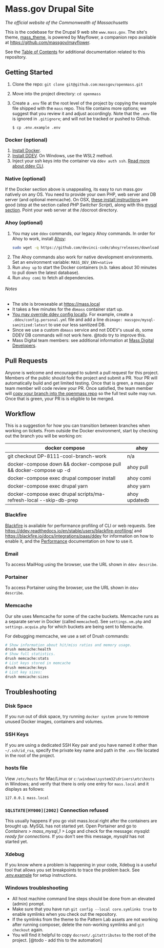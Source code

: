 # Mass.gov Drupal Site

_The official website of the Commonwealth of Massachusetts_

This is the codebase for the Drupal 9 web site `www.mass.gov`. The site's theme, [mass_theme](https://github.com/massgov/openmass/blob/develop/docroot/themes/custom/mass_theme/README.md), is powered by Mayflower, a companion repo available at https://github.com/massgov/mayflower.

See the [Table of Contents](/docs/README.md) for additional documentation related to this repository.

## Getting Started

1. Clone the repo: `git clone git@github.com:massgov/openmass.git`

1. Move into the project directory: `cd openmass`

1. Create a `.env` file at the root level of the project by copying the example file shipped with the `mass` repo. This file contains more options; we suggest that you review it and adjust accordingly. Note that the `.env` file is ignored in `.gitignore`; and will not be tracked or pushed to Github.
    ```
    $ cp .env.example .env
    ```

### Docker (optional)

1. [Install Docker](https://docs.docker.com/get-docker/).
1. [Install DDEV](https://ddev.readthedocs.io/en/stable/). On Windows, use the WSL2 method.
1. Inject your ssh keys into the container via `ddev auth ssh`. [Read more about ddev CLI](https://ddev.readthedocs.io/en/stable/users/cli-usage/).

### Native (optional)
If the Docker section above is unappealing, its easy to run mass.gov natively on any OS. You need to provide your own PHP, web server and DB server (and optional memcache). On OSX, [these install instructions](https://getgrav.org/blog/macos-bigsur-apache-multiple-php-versions) are good (stop at the section called _PHP Switcher Script_), along with this [mysql section](https://getgrav.org/blog/macos-bigsur-apache-mysql-vhost-apc). Point your web server at the /docroot directory.

### Ahoy (optional)

1. You may use `ddev` commands, our legacy Ahoy commands. In order for Ahoy to work, install [Ahoy](https://github.com/ahoy-cli/ahoy):
    ```bash
    sudo wget -q https://github.com/devinci-code/ahoy/releases/download/2.0.0/ahoy-bin-darwin-amd64 -O /usr/local/bin/ahoy && sudo chown $USER /usr/local/bin/ahoy && chmod +x /usr/local/bin/ahoy
    ```
1. The Ahoy commands also work for native development environments. Set an environment variable: `MASS_DEV_ENV=native`
1. Run `ahoy up` to start the Docker containers (n.b. takes about 30 minutes to pull down the latest database).
1. Run `ahoy comi` to fetch all dependencies.

###### Notes
- The site is browseable at https://mass.local
- It takes a few minutes for the `dbmass` container start up.
- [You may override ddev config locally](https://ddev.readthedocs.io/en/stable/users/extend/config_yaml/). For example, create a `.ddev/config.personal.yml` file and add a line `dbimage: massgov/mysql-sanitized:latest` to use our less sanitized DB.
- Since we use a custom `dbmass` service and not DDEV's usual `db`, some DDEV DB commands will not work here. @todo try to improve this.
- Mass Digital team members: see additional information at [Mass Digital Developers](https://github.com/massgov/massgov-internal-docs/blob/master/development-massgov-team.md).

## Pull Requests
Anyone is welcome and encouraged to submit a pull request for this project. Members of the public should fork the project and submit a PR. Your PR will automatically build and get limited testing. Once that is green, a mass.gov team member will code review your PR. Once satisfied, the team member will [copy your branch into the openmass repo](scripts/git-push-fork-to-upstream-branch) so the full test suite may run. Once that is green, your PR is is eligible to be merged.


## Workflow

This is a suggestion for how you can transition between branches when working on tickets. From outside the Docker environment, start by checking out the branch you will be working on:

| docker compose                                                     | ahoy          |
| ------------------------------------------------------------------ | ------------- |
| git checkout DP-8111-cool-branch-work                              | n/a           |
| docker-compose down && docker-compose pull && docker-compose up -d | ahoy pull     |
| docker-compose exec drupal composer install                        | ahoy comi     |
| docker-compose exec drupal yarn                                    | ahoy yarn     |
| docker-compose exec drupal scripts/ma-refresh-local --skip-db-prep | ahoy updatedb |



### Blackfire

[Blackfire](http://blackfire.io/) is available for performance profiling of CLI or web requests. See https://ddev.readthedocs.io/en/stable/users/blackfire-profiling/ and https://blackfire.io/docs/integrations/paas/ddev for information on how to enable it, and the [Performance](https://github.com/massgov/openmass/blob/develop/docs/performance.md#blackfire) documentation on how to use it.

### Email

To access MailHog using the browser, use the URL shown in `ddev describe`.

### Portainer

To access Portainer using the browser, use the URL shown in `ddev describe`.

### Memcache

Our site uses Memcache for some of the cache buckets. Memcache runs as a separate server in Docker (called `memcached`). See `settings.vm.php` and `settings.acquia.php` for which buckets are being sent to Memcache.

For debugging memcache, we use a set of Drush commands:

```bash
# Show information about hit/miss ratios and memory usage.
drush memcache:health
# Show full statistics.
drush memcache:stats
# List keys stored in memcache
drush memcache:keys
# List key sizes:
drush memcache:sizes
```
## Troubleshooting

### Disk Space

If you run out of disk space, try running `docker system prune` to remove unused Docker images, containers and volumes.

### SSH Keys

If you are using a dedicated SSH Key pair and you have named it other than `~/.ssh/id_rsa`, specify the private key name and path in the `.env` file located in the root of the project.

### hosts file

View `/etc/hosts` for Mac/Linux or `c:\windows\system32\drivers\etc\hosts` in Windows; and verify that there is only one entry for `mass.local` and it displays as follows:

```
127.0.0.1 mass.local
```

### `SQLSTATE[HY000][2002]` Connection refused

This usually happens if you go visit mass.local right after the containers are brought up. MySQL has not started yet. Open Portainer and go to _Containers > mass_mysql_1 > Logs_ and check for the message: _mysqld: ready for connections._ If you don't see this message, _mysqld_ has not started yet.

### Xdebug

If you know where a problem is happening in your code, Xdebug is a useful tool that allows you set breakpoints to trace the problem back. See [.env.example](../.env.example) for setup instructions.

### Windows troubleshooting

- All host machine command line steps should be done from an elevated (admin) prompt.
- Make sure that you have run `git config --local core.symlinks true` to enable symlinks when
  you check out the repository.
- If the symlinks from the theme to the Pattern Lab assets are not working after running composer,
  delete the non-working symlinks and `git checkout` again.
- You will find it helpful to copy `docroot/.gitattributes` to the root of the project. [@todo - add this to the automation]
